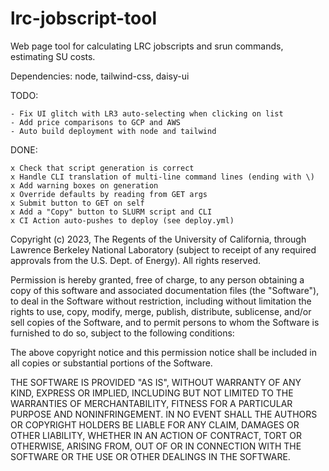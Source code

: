 # lrc-jobscript-tool

Web page tool for calculating LRC jobscripts and srun commands, estimating SU costs.

Dependencies: node, tailwind-css, daisy-ui

TODO:

~~~
- Fix UI glitch with LR3 auto-selecting when clicking on list
- Add price comparisons to GCP and AWS
- Auto build deployment with node and tailwind
~~~

DONE:

~~~
x Check that script generation is correct
x Handle CLI translation of multi-line command lines (ending with \)
x Add warning boxes on generation
x Override defaults by reading from GET args
x Submit button to GET on self
x Add a "Copy" button to SLURM script and CLI
x CI Action auto-pushes to deploy (see deploy.yml)
~~~

Copyright (c) 2023, The Regents of the University of California, 
through Lawrence Berkeley National Laboratory (subject to receipt of any 
required approvals from the U.S. Dept. of Energy).  All rights reserved.

Permission is hereby granted, free of charge, to any person obtaining a copy
of this software and associated documentation files (the "Software"), to deal
in the Software without restriction, including without limitation the rights
to use, copy, modify, merge, publish, distribute, sublicense, and/or sell
copies of the Software, and to permit persons to whom the Software is
furnished to do so, subject to the following conditions:

The above copyright notice and this permission notice shall be included in all
copies or substantial portions of the Software.

THE SOFTWARE IS PROVIDED "AS IS", WITHOUT WARRANTY OF ANY KIND, EXPRESS OR
IMPLIED, INCLUDING BUT NOT LIMITED TO THE WARRANTIES OF MERCHANTABILITY,
FITNESS FOR A PARTICULAR PURPOSE AND NONINFRINGEMENT. IN NO EVENT SHALL THE
AUTHORS OR COPYRIGHT HOLDERS BE LIABLE FOR ANY CLAIM, DAMAGES OR OTHER
LIABILITY, WHETHER IN AN ACTION OF CONTRACT, TORT OR OTHERWISE, ARISING FROM,
OUT OF OR IN CONNECTION WITH THE SOFTWARE OR THE USE OR OTHER DEALINGS IN THE
SOFTWARE.

